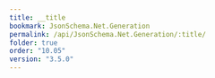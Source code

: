 ```yaml
---
title: __title
bookmark: JsonSchema.Net.Generation
permalink: /api/JsonSchema.Net.Generation/:title/
folder: true
order: "10.05"
version: "3.5.0"
---
```

